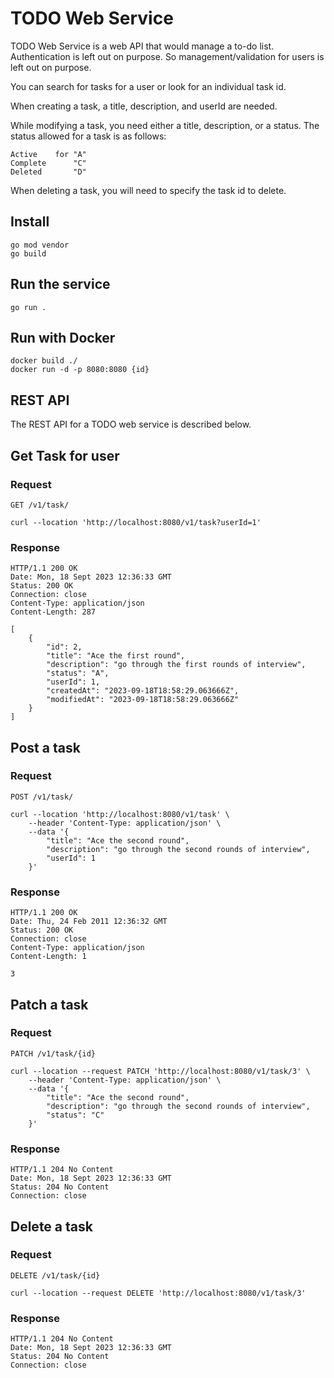 # TODO Web Service

TODO Web Service is a web API that would manage a to-do list. Authentication is left out on purpose. So management/validation for users is left out on purpose.

You can search for tasks for a user or look for an individual task id.

When creating a task, a title, description, and userId are needed.

While modifying a task, you need either a title, description, or a status. 
The status allowed for a task is as follows:

	Active    for "A"
	Complete      "C"
	Deleted       "D"

 When deleting a task, you will need to specify the task id to delete.

## Install

    go mod vendor
    go build

## Run the service

    go run .

## Run with Docker

    docker build ./
    docker run -d -p 8080:8080 {id}

## REST API
The REST API for a TODO web service is described below.

## Get Task for user
### Request
```GET /v1/task/ ```

    curl --location 'http://localhost:8080/v1/task?userId=1'

### Response

    HTTP/1.1 200 OK
    Date: Mon, 18 Sept 2023 12:36:33 GMT
    Status: 200 OK
    Connection: close
    Content-Type: application/json
    Content-Length: 287

    [
        {
            "id": 2,
            "title": "Ace the first round",
            "description": "go through the first rounds of interview",
            "status": "A",
            "userId": 1,
            "createdAt": "2023-09-18T18:58:29.063666Z",
            "modifiedAt": "2023-09-18T18:58:29.063666Z"
        }
    ]

## Post a task
### Request
```POST /v1/task/ ```

    curl --location 'http://localhost:8080/v1/task' \
        --header 'Content-Type: application/json' \
        --data '{
            "title": "Ace the second round",
            "description": "go through the second rounds of interview",
            "userId": 1
        }'

### Response

    HTTP/1.1 200 OK
    Date: Thu, 24 Feb 2011 12:36:32 GMT
    Status: 200 OK
    Connection: close
    Content-Type: application/json
    Content-Length: 1

    3

## Patch a task
### Request
```PATCH /v1/task/{id} ```

    curl --location --request PATCH 'http://localhost:8080/v1/task/3' \
        --header 'Content-Type: application/json' \
        --data '{
            "title": "Ace the second round",
            "description": "go through the second rounds of interview",
            "status": "C"
        }'

### Response

    HTTP/1.1 204 No Content
    Date: Mon, 18 Sept 2023 12:36:33 GMT
    Status: 204 No Content
    Connection: close

## Delete a task
### Request
```DELETE /v1/task/{id} ```

    curl --location --request DELETE 'http://localhost:8080/v1/task/3'

### Response

    HTTP/1.1 204 No Content
    Date: Mon, 18 Sept 2023 12:36:33 GMT
    Status: 204 No Content
    Connection: close
